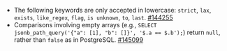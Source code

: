 - The following keywords are only accepted in lowercase: `strict`, `lax`, `exists`, `like_regex`, `flag`, `is unknown`, `to`, `last`. [#144255](https://github.com/cockroachdb/cockroach/issues/144255)
- Comparisons involving empty arrays (e.g., `SELECT jsonb_path_query('{"a": [1], "b": []}', '$.a == $.b');`) return `null`, rather than `false` as in PostgreSQL. [#145099](https://github.com/cockroachdb/cockroach/issues/145099)